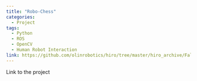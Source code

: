 ```yaml
---
title: "Robo-Chess"
categories:
  - Project
tags:
  - Python
  - ROS
  - OpenCV
  - Human Robot Interaction
link: https://github.com/olinrobotics/hiro/tree/master/hiro_archive/Fall_2018/chess
---
```


Link to the project